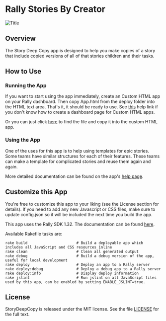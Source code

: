 Rally Stories By Creator
============

![Title](https://raw.github.com/RallyApps/StoryDeepCopy/master/screenshots/title-screenshot.png)

## Overview

The Story Deep Copy app is designed to help you make copies of a story that include copied versions of all of that stories children and their tasks.

## How to Use

### Running the App

If you want to start using the app immediately, create an Custom HTML app on your Rally dashboard. Then copy App.html from the deploy folder into the HTML text area. That's it, it should be ready to use. See [this](http://www.rallydev.com/help/use_apps#create) help link if you don't know how to create a dashboard page for Custom HTML apps.

Or you can just click [here](https://raw.github.com/RallyApps/StoryDeepCopy/master/deploy/App.html) to find the file and copy it into the custom HTML app.

### Using the App

One of the uses for this app is to help using templates for epic stories. Some teams have similar structures for each of their features. These teams can make a template for complicated stories and reuse them again and again.

More detailed documentation can be found on the app's [help page](http://www.rallydev.com/help/story-deep-copy).

## Customize this App

You're free to customize this app to your liking (see the License section for details). If you need to add any new Javascript or CSS files, make sure to update config.json so it will be included the next time you build the app.

This app uses the Rally SDK 1.32. The documentation can be found [here](http://developer.rallydev.com/help/app-sdk). 

Available Rakefile tasks are:

    rake build                      # Build a deployable app which includes all JavaScript and CSS resources inline
    rake clean                      # Clean all generated output
    rake debug                      # Build a debug version of the app, useful for local development
    rake deploy                     # Deploy an app to a Rally server
    rake deploy:debug               # Deploy a debug app to a Rally server
    rake deploy:info                # Display deploy information
    rake jslint                     # Run jslint on all JavaScript files used by this app, can be enabled by setting ENABLE_JSLINT=true.

## License

StoryDeepCopy is released under the MIT license. See the file [LICENSE](https://raw.github.com/RallyApps/StoryDeepCopy/master/LICENSE) for the full text.